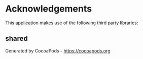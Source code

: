 # Acknowledgements
This application makes use of the following third party libraries:

## shared


Generated by CocoaPods - https://cocoapods.org

